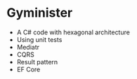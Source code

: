# Gyminister

- A C# code with hexagonal architecture
- Using unit tests
- Mediatr
- CQRS
- Result pattern
- EF Core

